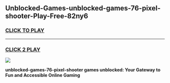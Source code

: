 
## Unblocked-Games-unblocked-games-76-pixel-shooter-Play-Free-82ny6
<h3>
<a href="https://premium76.site?title=unblocked-games-76-pixel-shooter&ref=10A">CLICK TO PLAY</a></h3>
<hr>

<h3>
<a href="https://premium76.site?title=unblocked-games-76-pixel-shooter&ref=10A">CLICK 2 PLAY</a>
  
</h3>

<a href="https://premium76.site?title=unblocked-games-76-pixel-shooter&ref=10A"><img src="https://clearcache.store/games.png"></a>


**unblocked-games-76-pixel-shooter games unblocked: Your Gateway to Fun and Accessible Online Gaming**

